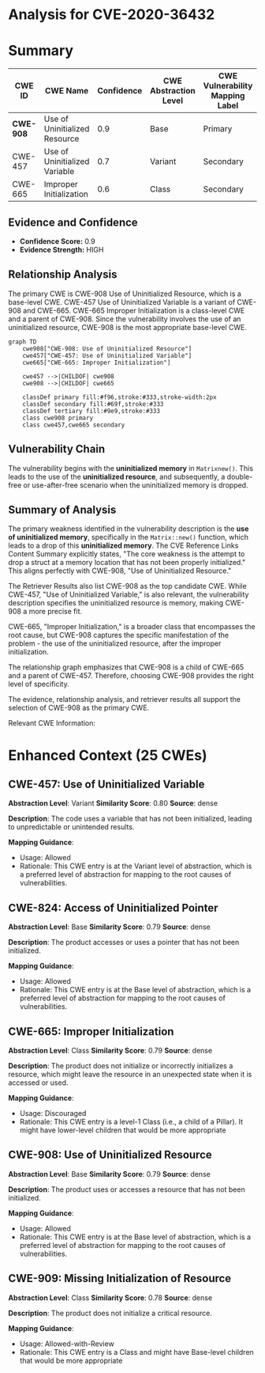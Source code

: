 # Analysis for CVE-2020-36432

# Summary
| CWE ID | CWE Name | Confidence | CWE Abstraction Level | CWE Vulnerability Mapping Label | CWE-Vulnerability Mapping Notes |
|---|---|---|---|---|---|
| **CWE-908** | Use of Uninitialized Resource | 0.9 | Base | Primary | Allowed |
| CWE-457 | Use of Uninitialized Variable | 0.7 | Variant | Secondary | Allowed |
| CWE-665 | Improper Initialization | 0.6 | Class | Secondary | Discouraged |

## Evidence and Confidence

*   **Confidence Score:** 0.9
*   **Evidence Strength:** HIGH

## Relationship Analysis
The primary CWE is CWE-908 Use of Uninitialized Resource, which is a base-level CWE. CWE-457 Use of Uninitialized Variable is a variant of CWE-908 and CWE-665. CWE-665 Improper Initialization is a class-level CWE and a parent of CWE-908. Since the vulnerability involves the use of an uninitialized resource, CWE-908 is the most appropriate base-level CWE.

```mermaid
graph TD
    cwe908["CWE-908: Use of Uninitialized Resource"]
    cwe457["CWE-457: Use of Uninitialized Variable"]
    cwe665["CWE-665: Improper Initialization"]

    cwe457 -->|CHILDOF| cwe908
    cwe908 -->|CHILDOF| cwe665

    classDef primary fill:#f96,stroke:#333,stroke-width:2px
    classDef secondary fill:#69f,stroke:#333
    classDef tertiary fill:#9e9,stroke:#333
    class cwe908 primary
    class cwe457,cwe665 secondary
```

## Vulnerability Chain
The vulnerability begins with the **uninitialized memory** in `Matrixnew()`. This leads to the use of the **uninitialized resource**, and subsequently, a double-free or use-after-free scenario when the uninitialized memory is dropped.

## Summary of Analysis
The primary weakness identified in the vulnerability description is the **use of uninitialized memory**, specifically in the `Matrix::new()` function, which leads to a drop of this **uninitialized memory**. The CVE Reference Links Content Summary explicitly states, "The core weakness is the attempt to drop a struct at a memory location that has not been properly initialized." This aligns perfectly with CWE-908, "Use of Uninitialized Resource."

The Retriever Results also list CWE-908 as the top candidate CWE. While CWE-457, "Use of Uninitialized Variable," is also relevant, the vulnerability description specifies the uninitialized resource is memory, making CWE-908 a more precise fit.

CWE-665, "Improper Initialization," is a broader class that encompasses the root cause, but CWE-908 captures the specific manifestation of the problem - the use of the uninitialized resource, after the improper initialization.

The relationship graph emphasizes that CWE-908 is a child of CWE-665 and a parent of CWE-457. Therefore, choosing CWE-908 provides the right level of specificity.

The evidence, relationship analysis, and retriever results all support the selection of CWE-908 as the primary CWE.

Relevant CWE Information:

# Enhanced Context (25 CWEs)

## CWE-457: Use of Uninitialized Variable
**Abstraction Level**: Variant
**Similarity Score**: 0.80
**Source**: dense

**Description**:
The code uses a variable that has not been initialized, leading to unpredictable or unintended results.

**Mapping Guidance**:
- Usage: Allowed
- Rationale: This CWE entry is at the Variant level of abstraction, which is a preferred level of abstraction for mapping to the root causes of vulnerabilities.

## CWE-824: Access of Uninitialized Pointer
**Abstraction Level**: Base
**Similarity Score**: 0.79
**Source**: dense

**Description**:
The product accesses or uses a pointer that has not been initialized.

**Mapping Guidance**:
- Usage: Allowed
- Rationale: This CWE entry is at the Base level of abstraction, which is a preferred level of abstraction for mapping to the root causes of vulnerabilities.

## CWE-665: Improper Initialization
**Abstraction Level**: Class
**Similarity Score**: 0.79
**Source**: dense

**Description**:
The product does not initialize or incorrectly initializes a resource, which might leave the resource in an unexpected state when it is accessed or used.

**Mapping Guidance**:
- Usage: Discouraged
- Rationale: This CWE entry is a level-1 Class (i.e., a child of a Pillar). It might have lower-level children that would be more appropriate

## CWE-908: Use of Uninitialized Resource
**Abstraction Level**: Base
**Similarity Score**: 0.79
**Source**: dense

**Description**:
The product uses or accesses a resource that has not been initialized.

**Mapping Guidance**:
- Usage: Allowed
- Rationale: This CWE entry is at the Base level of abstraction, which is a preferred level of abstraction for mapping to the root causes of vulnerabilities.

## CWE-909: Missing Initialization of Resource
**Abstraction Level**: Class
**Similarity Score**: 0.78
**Source**: dense

**Description**:
The product does not initialize a critical resource.

**Mapping Guidance**:
- Usage: Allowed-with-Review
- Rationale: This CWE entry is a Class and might have Base-level children that would be more appropriate